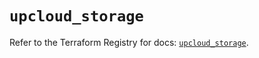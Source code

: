 # `upcloud_storage`

Refer to the Terraform Registry for docs: [`upcloud_storage`](https://registry.terraform.io/providers/upcloudltd/upcloud/5.0.3/docs/resources/storage).
